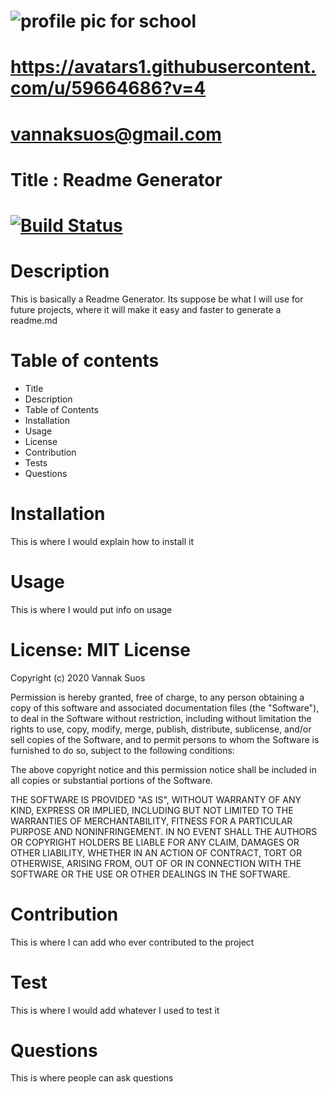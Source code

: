 
# ![profile pic for school](https://user-images.githubusercontent.com/59664686/77477201-5d1e4700-6df2-11ea-843a-0e5cd1710076.jpg)

# https://avatars1.githubusercontent.com/u/59664686?v=4

# vannaksuos@gmail.com

# Title : Readme Generator

# [![Build Status](https://travis-ci.com/vannaksuos/ReadMe-Generator.svg?branch=master)](https://travis-ci.com/vannaksuos/ReadMe-Generator)

# Description  

This is basically a Readme Generator.  Its suppose be what I will use for future projects, where it will make it easy and faster to generate a readme.md

# Table of contents

* Title
* Description
* Table of Contents
* Installation
* Usage
* License
* Contribution
* Tests
* Questions

# Installation

 This is where I would explain how to install it

# Usage

This is where I would put info on usage

# License: MIT License

Copyright (c) 2020 Vannak Suos

Permission is hereby granted, free of charge, to any person obtaining a copy
of this software and associated documentation files (the "Software"), to deal
in the Software without restriction, including without limitation the rights
to use, copy, modify, merge, publish, distribute, sublicense, and/or sell
copies of the Software, and to permit persons to whom the Software is
furnished to do so, subject to the following conditions:

The above copyright notice and this permission notice shall be included in all
copies or substantial portions of the Software.

THE SOFTWARE IS PROVIDED "AS IS", WITHOUT WARRANTY OF ANY KIND, EXPRESS OR
IMPLIED, INCLUDING BUT NOT LIMITED TO THE WARRANTIES OF MERCHANTABILITY,
FITNESS FOR A PARTICULAR PURPOSE AND NONINFRINGEMENT. IN NO EVENT SHALL THE
AUTHORS OR COPYRIGHT HOLDERS BE LIABLE FOR ANY CLAIM, DAMAGES OR OTHER
LIABILITY, WHETHER IN AN ACTION OF CONTRACT, TORT OR OTHERWISE, ARISING FROM,
OUT OF OR IN CONNECTION WITH THE SOFTWARE OR THE USE OR OTHER DEALINGS IN THE
SOFTWARE.

# Contribution

This is where I can add who ever contributed to the project

# Test

This is where I would add whatever I used to test it

# Questions

This is where people can ask questions
